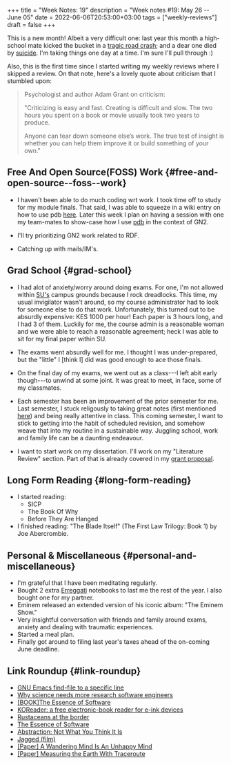 +++
title = "Week Notes: 19"
description = "Week notes #19: May 26 -- June 05"
date = 2022-06-06T20:53:00+03:00
tags = ["weekly-reviews"]
draft = false
+++

This is a new month! Albeit a very difficult one:
last year this month a high-school mate kicked the
bucket in a [tragic road crash](https://obituarykenya.co.ke/samuel-sasha-musungu/); and a dear one died
by [suicide](https://obituarykenya.co.ke/daniel-omondi-amenya/). I'm taking things one day at a
time. I'm sure I'll pull through :)

Also, this is the first time since I started
writing my weekly reviews where I skipped a
review. On that note, here's a lovely quote about
criticism that I stumbled upon:

> Psychologist and author Adam Grant on criticism:
>
> "Criticizing is easy and fast. Creating is
> difficult and slow.  The two hours you spent on a
> book or movie usually took two years to produce.
>
> Anyone can tear down someone else’s work. The true
> test of insight is whether you can help them
> improve it or build something of your own."


## Free And Open Source(FOSS) Work {#free-and-open-source--foss--work}

-   I haven't been able to do much coding wrt
    work. I took time off to study for my module
    finals. That said, I was able to squeeze in a
    wiki entry on how to use pdb [here](https://issues.genenetwork.org/topics/using-pdb-to-troubleshoot.html). Later this
    week I plan on having a session with one my
    team-mates to show-case how I use [pdb](https://docs.python.org/3/library/pdb.html) in the
    context of GN2.

-   I'll try prioritizing GN2 work related to RDF.

-   Catching up with mails/IM's.


## Grad School {#grad-school}

-   I had alot of anxiety/worry around doing
    exams. For one, I'm not allowed within [SU's](https://strathmore.edu/)
    campus grounds because I rock dreadlocks. This
    time, my usual invigilator wasn't around, so my
    course administrator had to look for someone
    else to do that work. Unfortunately, this turned
    out to be absurdly expensive: KES 1000 per hour!
    Each paper is 3 hours long, and I had 3 of
    them. Luckily for me, the course admin is a
    reasonable woman and we were able to reach a
    reasonable agreement; heck I was able to sit for
    my final paper within SU.

-   The exams went absurdly well for me. I thought I
    was under-prepared, but the "little" I [think I]
    did was good enough to ace those finals.

-   On the final day of my exams, we went out as a
    class---I left abit early though---to unwind at
    some joint. It was great to meet, in face, some
    of my classmates.

-   Each semester has been an improvement of the
    prior semester for me. Last semester, I stuck
    religously to taking great notes (first
    mentioned [here](https://www.bonfacemunyoki.com/post/2022-02-27-week-notes-6/)) and being really attentive in
    class. This coming semester, I want to stick to
    getting into the habit of scheduled revision,
    and somehow weave that into my routine in a
    sustainable way. Juggling school, work and
    family life can be a daunting endeavour.

-   I want to start work on my dissertation. I'll
    work on my "Literature Review" section. Part of
    that is already covered in my [grant proposal](https://github.com/BonfaceKilz/dissertation/blob/main/grant-proposal/grant-proposal.org).


## Long Form Reading {#long-form-reading}

-   I started reading:
    -   SICP
    -   The Book Of Why
    -   Before They Are Hanged
-   I finished reading: "The Blade Itself" (The
    First Law Trilogy: Book 1) by Joe Abercrombie.


## Personal &amp; Miscellaneous {#personal-and-miscellaneous}

-   I'm grateful that I have been meditating
    regularly.
-   Bought 2 extra [Erreggati](https://www.facebook.com/Erregatti/) notebooks to last me
    the rest of the year. I also bought one for my
    partner.
-   Eminem released an extended version of his
    iconic album: "The Eminem Show."
-   Very insightful conversation with friends and
    family around exams, anxiety and dealing with
    traumatic experiences.
-   Started a meal plan.
-   Finally got around to filing last year's taxes
    ahead of the on-coming June deadline.


## Link Roundup {#link-roundup}

-   [GNU Emacs find-file to a specific line](https://www.bonfacemunyoki.com/post/2022-05-26-gnu-emacs-find-file-to-a-specific-file/)
-   [Why science needs more research software engineers](https://www.nature.com/articles/d41586-022-01516-2)
-   [[BOOK]The Essence of Software](https://press.princeton.edu/books/hardcover/9780691225388/the-essence-of-software)
-   [KOReader: a free electronic-book reader for e-ink devices](https://lwn.net/Articles/889171/)
-   [Rustaceans at the border](https://lwn.net/Articles/889924/)
-   [The Essence of Software](https://press.princeton.edu/books/hardcover/9780691225388/the-essence-of-software)
-   [Abstraction: Not What You Think It Is](https://www.pathsensitive.com/2022/03/abstraction-not-what-you-think-it-is.html)
-   [Jagged (film)](https://en.wikipedia.org/wiki/Jagged_(film))
-   [[Paper] A Wandering Mind Is An Unhappy Mind](https://fermatslibrary.com/s/a-wandering-mind-is-an-unhappy-mind)
-   [[Paper] Measuring the Earth With Traceroute](https://fermatslibrary.com/s/measuring-the-earth-with-traceroute)
